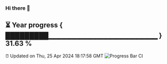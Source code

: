 ### Hi there 👋
⏳ Year progress { █████████▁▁▁▁▁▁▁▁▁▁▁▁▁▁▁▁▁▁▁▁▁ } 31.63 %
---
⏰ Updated on Thu, 25 Apr 2024 18:17:58 GMT
![Progress Bar CI](https://github.com/liununu/liununu/workflows/Progress%20Bar%20CI/badge.svg)
